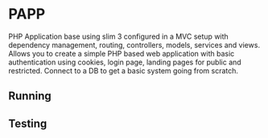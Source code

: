 # PAPP

PHP Application base using slim 3 configured in a MVC setup with dependency management, routing, controllers, models, services and views. Allows you to create a simple PHP based web application with basic authentication using cookies, login page, landing pages for public and restricted. Connect to a DB to get a basic system going from scratch.


## Running


## Testing
